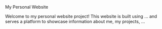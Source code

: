 My Personal Website


Welcome to my personal website project! This website is built using ... and serves a platform to showcase information about me, my projects, ...

